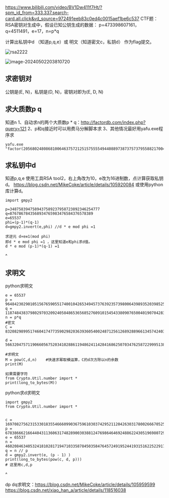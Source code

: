 




<https://www.bilibili.com/video/BV1Dw411f7Ht/?spm_id_from=333.337.search-card.all.click&vd_source=972491eeb83c0ed4c0015aef1be6c537>
CTF题：
RSA密钥对生成中，假设已知公钥生成的数据： p=473398607161，q=4511491，e=17，n=p*q

计算出私钥中d （知道p,q,e）或 明文（知道密文c，私钥d）
作为flag提交。


![rsa2222](http://cdn.33129999.xyz/mk_img/rsa2222.png)

![image-20240502203810720](http://cdn.33129999.xyz/mk_img/image-20240502203810720.png)




## **求密钥对**
公钥是(E, N)，私钥是(D, N)，密钥对即为(E, D, N)


## **求大质数p q**
知道n
1、自动求n的两个大质数p * q：<http://factordb.com/index.php?query=121>
2、p和q接近时可以用费马分解脚本求
3、其他情况最好用yafu.exe程序求
```
yafu.exe "factor(2056802480868100646375721251575555494408897387375737955882170045672576386016591560879707933101909539325829251496440620798637813)"
```

## **求私钥中d**
知道p,q,e
使用工具RSA tool2，右上角改为10，e改为16进制数，点计算获取私钥d。
<https://blog.csdn.net/MikeCoke/article/details/105920084>
或使用python库计算d。
```
import gmpy2

p=3487583947589437589237958723892346254777
q=8767867843568934765983476584376578389
e=65537
phi=(p-1)*(q-1)
d=gmpy2.invert(e,phi) //d * e mod phi =1 

求逆元 d×e≡1(mod phi)
即d * e mod phi =1 ，这里知道e和phi求d值。
d * e mod (p-1)*(q-1) =1

```

^
## **求明文**
python求明文
```
e = 65537
p = 9648423029010515676590551740010426534945737639235739800643989352039852507298491399561035009163427050370107570733633350911691280297777160200625281665378483
q = 11874843837980297032092405848653656852760910154543380907650040190704283358909208578251063047732443992230647903887510065547947313543299303261986053486569407
n = p*q
#密文
C = 83208298995174604174773590298203639360540024871256126892889661345742403314929861939100492666605647316646576486526217457006376842280869728581726746401583705899941768214138742259689334840735633553053887641847651173776251820293087212885670180367406807406765923638973161375817392737747832762751690104423869019034

d = 56632047571190660567520341028861194862411428416862507034762587229995138605649836960220619903456392752115943299335385163216233744624623848874235303309636393446736347238627793022725260986466957974753004129210680401432377444984195145009801967391196615524488853620232925992387563270746297909112117451398527453977

#求明文
M = pow(C,d,n)    #快速求幂取模运算，C的d次方除以n的余数
print(M)

如果需要字符
from Crypto.Util.number import *
print(long_to_bytes(M))
```

python求d求明文
```
import gmpy2
from Crypto.Util.number import *


c = 1697082756231533018355466609903675961030374295211204263031780026667052588795305611625683707210166680820951233865942584324589846717600714522505497705362361528079110585472853479523248077801468392339748859890516096600440235933452727568225647198688042235131587906777536321713673234275669247831590452558878092362
p = 6783866621664404311360631748289003038812476986464692488622430519698072975163125149270509957965820087334150369541026254843052738867516880253554001805333277
e = 65537
n = 46020846340532418102817194710335878450358476457249195244193151622522917949988948998630265351964693612040303373146638765099906166133117791549122976975352218280780091854706485256641038894635568327402075341944567359298159559111251370138678909039870364343149992495034584254193534368667477930470692144241043558729
q = n // p
d = gmpy2.invert(e, (p - 1) )
print(long_to_bytes(pow(c, d, p)))  
# 这里用c,d,p
```

^

dp dq求明文：<https://blog.csdn.net/MikeCoke/article/details/105959599>
<https://blog.csdn.net/xiao_han_a/article/details/118516038>